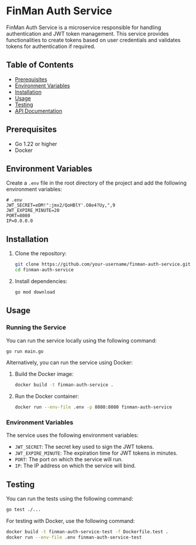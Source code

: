 
# FinMan Auth Service

FinMan Auth Service is a microservice responsible for handling authentication and JWT token management. This service provides functionalities to create tokens based on user credentials and validates tokens for authentication if required.

## Table of Contents

- [Prerequisites](#prerequisites)
- [Environment Variables](#environment-variables)
- [Installation](#installation)
- [Usage](#usage)
- [Testing](#testing)
- [API Documentation](#api-documentation)
 
## Prerequisites

- Go 1.22 or higher
- Docker

## Environment Variables

Create a `.env` file in the root directory of the project and add the following environment variables:

```env
# .env
JWT_SECRET=eDM!":jmx2/QoHBlY'.O8e4?Uy,",9
JWT_EXPIRE_MINUTE=20
PORT=8080
IP=0.0.0.0
```

## Installation

1. Clone the repository:

   ```bash
   git clone https://github.com/your-username/finman-auth-service.git
   cd finman-auth-service
   ```

2. Install dependencies:

   ```bash
   go mod download
   ```

## Usage

### Running the Service

You can run the service locally using the following command:

```bash
go run main.go
```

Alternatively, you can run the service using Docker:

1. Build the Docker image:

   ```bash
   docker build -t finman-auth-service .
   ```

2. Run the Docker container:

   ```bash
   docker run --env-file .env -p 8080:8080 finman-auth-service
   ```

### Environment Variables

The service uses the following environment variables:

- `JWT_SECRET`: The secret key used to sign the JWT tokens.
- `JWT_EXPIRE_MINUTE`: The expiration time for JWT tokens in minutes.
- `PORT`: The port on which the service will run.
- `IP`: The IP address on which the service will bind.

## Testing

You can run the tests using the following command:

```bash
go test ./...
```

For testing with Docker, use the following command:

```bash
docker build -t finman-auth-service-test -f Dockerfile.test .
docker run --env-file .env finman-auth-service-test
```

